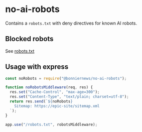 # no-ai-robots

Contains a `robots.txt` with deny directives for known AI robots.

## Blocked robots

See [robots.txt](robots.txt)

## Usage with express

```js
const noRobots = require("@bonniernews/no-ai-robots");

function noRobotsMiddleware(req, res) {
  res.set("Cache-Control", "max-age=300");
  res.set("Content-Type", "text/plain; charset=utf-8");
  return res.send(`${noRobots}
    Sitemap: https://epic-site/sitemap.xml
  `);
}

app.use("/robots.txt", robotsMiddleware);
```
